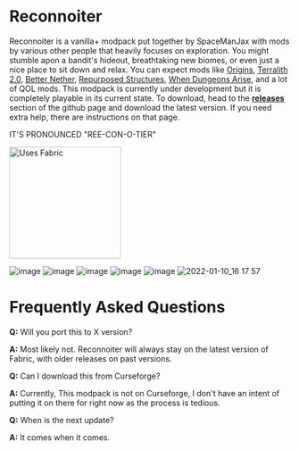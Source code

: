 # Reconnoiter
Reconnoiter is a vanilla+ modpack put together by SpaceManJax with mods by various other people that heavily focuses on exploration. You might stumble apon a bandit's hideout, breathtaking new biomes, or even just a nice place to sit down and relax. You can expect mods like [Origins](https://github.com/apace100/origins-fabric), [Terralith 2.0](https://www.curseforge.com/minecraft/mc-mods/terralith/files), [Better Nether](https://github.com/paulevsGitch/BetterNether), [Repurposed Structures](https://github.com/TelepathicGrunt/RepurposedStructures-Fabric), [When Dungeons Arise](https://www.curseforge.com/minecraft/mc-mods/when-dungeons-arise-fabric), and a lot of QOL mods. This modpack is currently under development but it is completely playable in its current state. To download, head to the [**releases**](https://github.com/SpaceManJax/Reconnoiter/releases) section of the github page and download the latest version. If you need extra help, there are instructions on that page.


IT'S PRONOUNCED "REE-CON-O-TIER"


<a href="https://fabricmc.net/use/installer/">
  <img alt="Uses Fabric" src="https://user-images.githubusercontent.com/93849152/148856808-a29a2b4b-7699-4560-9618-44257d6ed7ee.png" width="200">
</a>


![image](https://user-images.githubusercontent.com/93849152/148856705-c04c31b5-4e80-4d21-a770-a7cfb1d17a50.png)
![image](https://user-images.githubusercontent.com/93849152/148856715-3d821588-1a18-4741-98a8-3989b0cf9f08.png)
![image](https://user-images.githubusercontent.com/93849152/148856723-46321050-a269-470b-8157-6644d7d53bd5.png)
![image](https://user-images.githubusercontent.com/93849152/148856773-0050e7d5-ffdc-4cfb-a7c2-13e06d9fe70b.png)
![image](https://user-images.githubusercontent.com/93849152/148856788-f729018b-a0d8-4a3a-9853-173e4dcd1e2a.png)
![2022-01-10_16 17 57](https://user-images.githubusercontent.com/93849152/148859539-af35b67e-0ce3-42e2-92fe-77dee31259d6.png)

# Frequently Asked Questions
**Q:** Will you port this to X version?

**A:** Most likely not. Reconnoiter will always stay on the latest version of Fabric, with older releases on past versions.



**Q:** Can I download this from Curseforge?

**A:** Currently, This modpack is not on Curseforge, I don't have an intent of putting it on there for right now as the process is tedious.



**Q:** When is the next update?

**A:** It comes when it comes.
